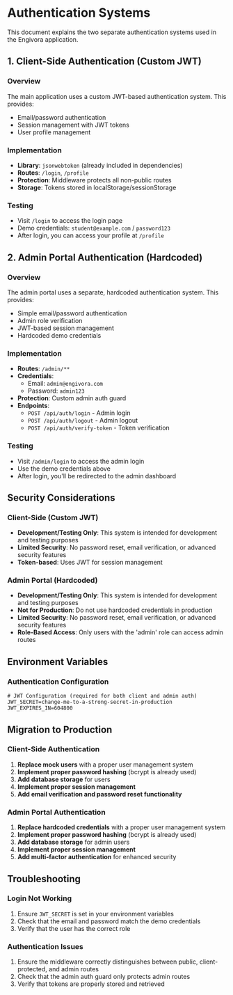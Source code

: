 # Authentication Systems

This document explains the two separate authentication systems used in the Engivora application.

## 1. Client-Side Authentication (Custom JWT)

### Overview
The main application uses a custom JWT-based authentication system. This provides:
- Email/password authentication
- Session management with JWT tokens
- User profile management

### Implementation
- **Library**: `jsonwebtoken` (already included in dependencies)
- **Routes**: `/login`, `/profile`
- **Protection**: Middleware protects all non-public routes
- **Storage**: Tokens stored in localStorage/sessionStorage

### Testing
- Visit `/login` to access the login page
- Demo credentials: `student@example.com` / `password123`
- After login, you can access your profile at `/profile`

## 2. Admin Portal Authentication (Hardcoded)

### Overview
The admin portal uses a separate, hardcoded authentication system. This provides:
- Simple email/password authentication
- Admin role verification
- JWT-based session management
- Hardcoded demo credentials

### Implementation
- **Routes**: `/admin/**`
- **Credentials**: 
  - Email: `admin@engivora.com`
  - Password: `admin123`
- **Protection**: Custom admin auth guard
- **Endpoints**: 
  - `POST /api/auth/login` - Admin login
  - `POST /api/auth/logout` - Admin logout
  - `POST /api/auth/verify-token` - Token verification

### Testing
- Visit `/admin/login` to access the admin login
- Use the demo credentials above
- After login, you'll be redirected to the admin dashboard

## Security Considerations

### Client-Side (Custom JWT)
- **Development/Testing Only**: This system is intended for development and testing purposes
- **Limited Security**: No password reset, email verification, or advanced security features
- **Token-based**: Uses JWT for session management

### Admin Portal (Hardcoded)
- **Development/Testing Only**: This system is intended for development and testing purposes
- **Not for Production**: Do not use hardcoded credentials in production
- **Limited Security**: No password reset, email verification, or advanced security features
- **Role-Based Access**: Only users with the 'admin' role can access admin routes

## Environment Variables

### Authentication Configuration
```env
# JWT Configuration (required for both client and admin auth)
JWT_SECRET=change-me-to-a-strong-secret-in-production
JWT_EXPIRES_IN=604800
```

## Migration to Production

### Client-Side Authentication
1. **Replace mock users** with a proper user management system
2. **Implement proper password hashing** (bcrypt is already used)
3. **Add database storage** for users
4. **Implement proper session management**
5. **Add email verification and password reset functionality**

### Admin Portal Authentication
1. **Replace hardcoded credentials** with a proper user management system
2. **Implement proper password hashing** (bcrypt is already used)
3. **Add database storage** for admin users
4. **Implement proper session management**
5. **Add multi-factor authentication** for enhanced security

## Troubleshooting

### Login Not Working
1. Ensure `JWT_SECRET` is set in your environment variables
2. Check that the email and password match the demo credentials
3. Verify that the user has the correct role

### Authentication Issues
1. Ensure the middleware correctly distinguishes between public, client-protected, and admin routes
2. Check that the admin auth guard only protects admin routes
3. Verify that tokens are properly stored and retrieved